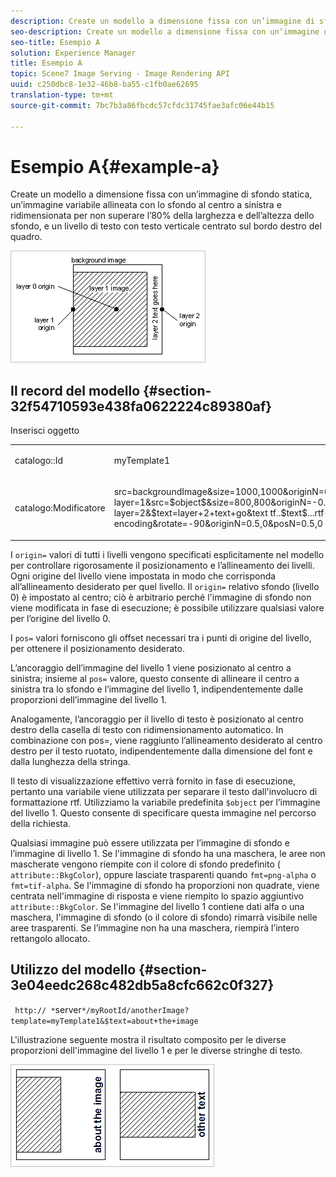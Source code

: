 ```yaml
---
description: Create un modello a dimensione fissa con un’immagine di sfondo statica, un’immagine variabile allineata con lo sfondo al centro a sinistra e ridimensionata per non superare l’80% della larghezza e dell’altezza dello sfondo, e un livello di testo con testo verticale centrato sul bordo destro del quadro.
seo-description: Create un modello a dimensione fissa con un’immagine di sfondo statica, un’immagine variabile allineata con lo sfondo al centro a sinistra e ridimensionata per non superare l’80% della larghezza e dell’altezza dello sfondo, e un livello di testo con testo verticale centrato sul bordo destro del quadro.
seo-title: Esempio A
solution: Experience Manager
title: Esempio A
topic: Scene7 Image Serving - Image Rendering API
uuid: c250dbc8-1e32-46b8-ba55-c1fb0ae62695
translation-type: tm+mt
source-git-commit: 7bc7b3a86fbcdc57cfdc31745fae3afc06e44b15

---
```



# Esempio A{#example-a}

Create un modello a dimensione fissa con un’immagine di sfondo statica, un’immagine variabile allineata con lo sfondo al centro a sinistra e ridimensionata per non superare l’80% della larghezza e dell’altezza dello sfondo, e un livello di testo con testo verticale centrato sul bordo destro del quadro.

![](assets/examplea.png)

## Il record del modello {#section-32f54710593e438fa0622224c89380af}

Inserisci oggetto

<table id="simpletable_97ECA49445634F59B3F1D100412EFC70"> 
 <tr class="strow"> 
  <td class="stentry"> <p> <span class="codeph"> catalogo::Id </span> </p> </td> 
  <td class="stentry"> <p> <span class="codeph"> myTemplate1 </span> </p> </td> 
 </tr> 
 <tr class="strow"> 
  <td class="stentry"> <p> <span class="codeph"> catalogo:Modificatore </span> </p> </td> 
  <td class="stentry"> <p> <span class="codeph"> src=backgroundImage&amp;size=1000,1000&amp;originN=0,0&amp; layer=1&amp;src=$object$&amp;size=800,800&amp;originN=-0.5,0&amp;posN=-0.5,0&amp; layer=2&amp;$text=layer+2+text+go&amp;text tf..$text$...rtf-encoding&amp;rotate=-90&amp;originN=0.5,0&amp;posN=0.5,0 </span> </p> </td> 
 </tr> 
</table>

I `origin=` valori di tutti i livelli vengono specificati esplicitamente nel modello per controllare rigorosamente il posizionamento e l’allineamento dei livelli. Ogni origine del livello viene impostata in modo che corrisponda all’allineamento desiderato per quel livello. Il `origin=` relativo sfondo (livello 0) è impostato al centro; ciò è arbitrario perché l&#39;immagine di sfondo non viene modificata in fase di esecuzione; è possibile utilizzare qualsiasi valore per l’origine del livello 0.

I `pos=` valori forniscono gli offset necessari tra i punti di origine del livello, per ottenere il posizionamento desiderato.

L’ancoraggio dell’immagine del livello 1 viene posizionato al centro a sinistra; insieme al `pos=` valore, questo consente di allineare il centro a sinistra tra lo sfondo e l’immagine del livello 1, indipendentemente dalle proporzioni dell’immagine del livello 1.

Analogamente, l’ancoraggio per il livello di testo è posizionato al centro destro della casella di testo con ridimensionamento automatico. In combinazione con pos=, viene raggiunto l’allineamento desiderato al centro destro per il testo ruotato, indipendentemente dalla dimensione del font e dalla lunghezza della stringa.

Il testo di visualizzazione effettivo verrà fornito in fase di esecuzione, pertanto una variabile viene utilizzata per separare il testo dall&#39;involucro di formattazione rtf. Utilizziamo la variabile predefinita `$object` per l’immagine del livello 1. Questo consente di specificare questa immagine nel percorso della richiesta.

Qualsiasi immagine può essere utilizzata per l’immagine di sfondo e l’immagine di livello 1. Se l&#39;immagine di sfondo ha una maschera, le aree non mascherate vengono riempite con il colore di sfondo predefinito ( `attribute::BkgColor`), oppure lasciate trasparenti quando `fmt=png-alpha` o `fmt=tif-alpha`. Se l&#39;immagine di sfondo ha proporzioni non quadrate, viene centrata nell&#39;immagine di risposta e viene riempito lo spazio aggiuntivo `attribute::BkgColor`. Se l&#39;immagine del livello 1 contiene dati alfa o una maschera, l&#39;immagine di sfondo (o il colore di sfondo) rimarrà visibile nelle aree trasparenti. Se l’immagine non ha una maschera, riempirà l’intero rettangolo allocato.

## Utilizzo del modello {#section-3e04eedc268c482db5a8cfc662c0f327}

` http:// *`server`*/myRootId/anotherImage?template=myTemplate1&$text=about+the+image`

L&#39;illustrazione seguente mostra il risultato composito per le diverse proporzioni dell&#39;immagine del livello 1 e per le diverse stringhe di testo.

![](assets/exampleausing.png)


